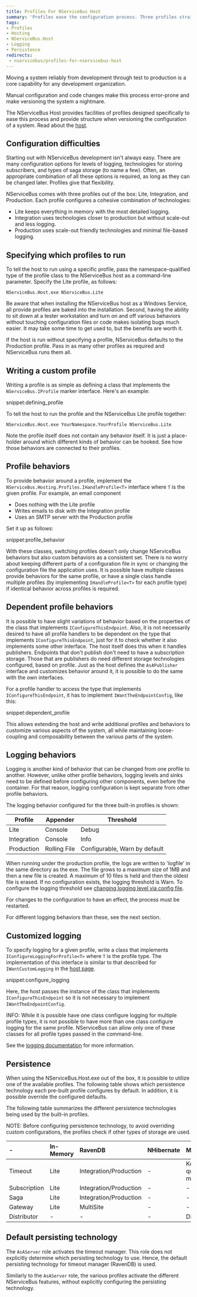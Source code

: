 ```yaml
---
title: Profiles For NServiceBus Host
summary: 'Profiles ease the configuration process. Three profiles straight from the box: Lite, Integration, and Production.'
tags:
- Profiles
- Hosting
- NServiceBus.Host
- Logging
- Persistence
redirects:
 - nservicebus/profiles-for-nservicebus-host
---
```


Moving a system reliably from development through test to production is a core capability for any development organization.

Manual configuration and code changes make this process error-prone and make versioning the system a nightmare.

The NServiceBus Host provides facilities of profiles designed specifically to ease this process and provide structure when versioning the configuration of a system. Read about the [host](/nservicebus/hosting/nservicebus-host/).


## Configuration difficulties

Starting out with NServiceBus development isn't always easy. There are many configuration options for levels of logging, technologies for storing subscribers, and types of saga storage (to name a few). Often, an appropriate combination of all these options is required, as long as they can be changed later. Profiles give that flexibility.

NServiceBus comes with three profiles out of the box: Lite, Integration, and Production. Each profile configures a cohesive combination of technologies:

 * Lite keeps everything in memory with the most detailed logging.
 * Integration uses technologies closer to production but without scale-out and less logging.
 * Production uses scale-out friendly technologies and minimal file-based logging.


## Specifying which profiles to run

To tell the host to run using a specific profile, pass the namespace-qualified type of the profile class to the NServiceBus host as a command-line parameter. Specify the Lite profile, as follows:

```dos
NServiceBus.Host.exe NServiceBus.Lite
```

Be aware that when installing the NServiceBus host as a Windows Service, all provide profiles are baked into the installation. Second, having the ability to sit down at a tester workstation and turn on and off various behaviors without touching configuration files or code makes isolating bugs much easier. It may take some time to get used to, but the benefits are worth it.

If the host is run without specifying a profile, NServiceBus defaults to the Production profile. Pass in as many other profiles as required and NServiceBus runs them all.


## Writing a custom profile

Writing a profile is as simple as defining a class that implements the `NServiceBus.IProfile` marker interface. Here's an example:

snippet:defining_profile

To tell the host to run the profile and the NServiceBus Lite profile together:

```dos
NServiceBus.Host.exe YourNamespace.YourProfile NServiceBus.Lite
```

Note the profile itself does not contain any behavior itself. It is just a place-holder around which different kinds of behavior can be hooked. See how those behaviors are connected to their profiles.


## Profile behaviors

To provide behavior around a profile, implement the `NServiceBus.Hosting.Profiles.IHandleProfile<T>` interface where `T` is the given profile.
For example, an email component

 * Does nothing with the Lite profile
 * Writes emails to disk with the Integration profile
 * Uses an SMTP server with the Production profile

Set it up as follows:

snippet:profile_behavior

With these classes, switching profiles doesn't only change NServiceBus behaviors but also custom behaviors as a consistent set. There is no worry about keeping different parts of a configuration file in sync or changing the configuration file the application uses. It is possible have multiple classes provide behaviors for the same profile, or have a single class handle multiple profiles (by implementing `IHandleProfile<T>` for each profile type) if identical behavior across profiles is required.


## Dependent profile behaviors

It is possible to have slight variations of behavior based on the properties of the class that implements `IConfigureThisEndpoint`. Also, it is not necessarily desired to have all profile handlers to be dependent on the type that implements `IConfigureThisEndpoint`, just for it to check whether it also implements some other interface. The host itself does this when it handles publishers. Endpoints that don't publish don't need to have a subscription storage. Those that are publishers do need different storage technologies configured, based on profile. Just as the host defines the `AsAPublisher` interface and customizes behavior around it, it is possible to do the same with the own interfaces.

For a profile handler to access the type that implements `IConfigureThisEndpoint`, it has to implement `IWantTheEndpointConfig`, like this:

snippet:dependent_profile

This allows extending the host and write additional profiles and behaviors to customize various aspects of the system, all while maintaining loose-coupling and composability between the various parts of the system.


## Logging behaviors

Logging is another kind of behavior that can be changed from one profile to another. However, unlike other profile behaviors, logging levels and sinks need to be defined before configuring other components, even before the container. For that reason, logging configuration is kept separate from other profile behaviors.

The logging behavior configured for the three built-in profiles is shown:

| Profile     | Appender     | Threshold 
|-------------|--------------|-----
| Lite        | Console      | Debug
| Integration | Console      | Info
| Production  | Rolling File | Configurable, Warn by default

When running under the production profile, the logs are written to 'logfile' in the same directory as the exe. The file grows to a maximum size of 1MB and then a new file is created. A maximum of 10 files is held and then the oldest file is erased. If no configuration exists, the logging threshold is Warn. To configure the logging threshold see [changing logging level via config file](/nservicebus/logging/#logging-levels-changing-the-logging-level-via-app-config).

For changes to the configuration to have an effect, the process must be restarted.

For different logging behaviors than these, see the next section.


## Customized logging

To specify logging for a given profile, write a class that implements `IConfigureLoggingForProfile<T>` where `T` is the profile type. The implementation of this interface is similar to that described for `IWantCustomLogging` in the [host page](/nservicebus/hosting/nservicebus-host/).

snippet:configure_logging

Here, the host passes the instance of the class that implements `IConfigureThisEndpoint` so it is not necessary to implement `IWantTheEndpointConfig`.

INFO: While it is possible have one class configure logging for multiple profile types, it is not possible to have more than one class configure logging for the same profile. NServiceBus can allow only one of these classes for all profile types passed in the command-line.

See the [logging documentation](/nservicebus/logging/) for more information.


## Persistence

When using the NServiceBus.Host.exe out of the box, it is possible to utilize one of the available profiles. The following table shows which persistence technology each pre-built profile configures by default. In addition, it is possible override the configured defaults.

The following table summarizes the different persistence technologies being used by the built-in profiles.

NOTE: Before configuring persistence technology, to avoid overriding custom configurations, the profiles check if other types of storage are used.

|-                                |In-Memory|RavenDB			   |NHibernate   |MSMQ                         |
|:--------------------------------|:--------|:---------------------|:------------|:----------------------------|                                        
|  Timeout                        |Lite     |Integration/Production|-            |Keeps a queue for management |
|  Subscription                   |Lite     |Integration/Production|-            |-                            |
|  Saga                           |Lite     |Integration/Production|-            |-    				           |
|  Gateway                        |Lite     |MultiSite             |-            |-     					   |
|  Distributor                    |- 	    |-                     |-            |Distributor				   |


## Default persisting technology

The `AsAServer` role activates the timeout manager. This role does not explicitly determine which persisting technology to use. Hence, the default persisting technology for timeout manager (RavenDB) is used.

Similarly to the `AsAServer` role, the various profiles activate the different NServiceBus features, without explicitly configuring the persisting technology.
